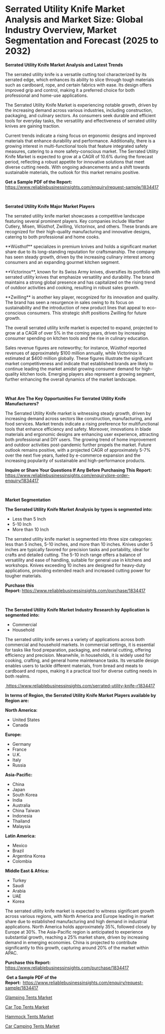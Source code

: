 <p><h1>Serrated Utility Knife Market Analysis and Market Size: Global Industry Overview, Market Segmentation and Forecast (2025 to 2032)</h1></p><p><strong>Serrated Utility Knife Market Analysis and Latest Trends</strong></p>
<p><p>The serrated utility knife is a versatile cutting tool characterized by its serrated edge, which enhances its ability to slice through tough materials such as cardboard, rope, and certain fabrics with ease. Its design offers improved grip and control, making it a preferred choice for both professional and home-use applications. </p><p>The Serrated Utility Knife Market is experiencing notable growth, driven by the increasing demand across various industries, including construction, packaging, and culinary sectors. As consumers seek durable and efficient tools for everyday tasks, the versatility and effectiveness of serrated utility knives are gaining traction. </p><p>Current trends indicate a rising focus on ergonomic designs and improved materials that enhance durability and performance. Additionally, there is a growing interest in multi-functional tools that feature integrated safety measures, catering to a more safety-conscious market. The Serrated Utility Knife Market is expected to grow at a CAGR of 10.6% during the forecast period, reflecting a robust appetite for innovative solutions that meet diverse cutting needs. With ongoing advancements and a shift towards sustainable materials, the outlook for this market remains positive.</p></p>
<p><strong>Get a Sample PDF of the Report:&nbsp;</strong> <a href="https://www.reliablebusinessinsights.com/enquiry/request-sample/1834417?utm_campaign=97&utm_medium=2&utm_source=Github&utm_content=ia&utm_term=09022025&utm_id=serrated-utility-knife">https://www.reliablebusinessinsights.com/enquiry/request-sample/1834417</a></p>
<p>&nbsp;</p>
<p><strong>Serrated Utility Knife Major Market Players</strong></p>
<p><p>The serrated utility knife market showcases a competitive landscape featuring several prominent players. Key companies include Warther Cutlery, Misen, Wüsthof, Zwilling, Victorinox, and others. These brands are recognized for their high-quality manufacturing and innovative designs, catering to both professional and home cooks.</p><p>**Wüsthof** specializes in premium knives and holds a significant market share due to its long-standing reputation for craftsmanship. The company has seen steady growth, driven by the increasing culinary interest among consumers and an expanding gourmet kitchen segment.</p><p>**Victorinox**, known for its Swiss Army knives, diversifies its portfolio with serrated utility knives that emphasize versatility and durability. The brand maintains a strong global presence and has capitalized on the rising trend of outdoor activities and cooking, resulting in robust sales growth.</p><p>**Zwilling** is another key player, recognized for its innovation and quality. The brand has seen a resurgence in sales owing to its focus on sustainability and the introduction of new product lines that appeal to eco-conscious consumers. This strategic shift positions Zwilling for future growth.</p><p>The overall serrated utility knife market is expected to expand, projected to grow at a CAGR of over 5% in the coming years, driven by increasing consumer spending on kitchen tools and the rise in culinary education.</p><p>Sales revenue figures are noteworthy; for instance, Wüsthof reported revenues of approximately $100 million annually, while Victorinox is estimated at $400 million globally. These figures illustrate the significant market competitiveness and indicate that established brands are likely to continue leading the market amidst growing consumer demand for high-quality kitchen tools. Emerging players also represent a growing segment, further enhancing the overall dynamics of the market landscape.</p></p>
<p>&nbsp;</p>
<p><strong>What Are The Key Opportunities For Serrated Utility Knife Manufacturers?</strong></p>
<p><p>The Serrated Utility Knife market is witnessing steady growth, driven by increasing demand across sectors like construction, manufacturing, and food services. Market trends indicate a rising preference for multifunctional tools that enhance efficiency and safety. Moreover, innovations in blade materials and ergonomic designs are enhancing user experience, attracting both professional and DIY users. The growing trend of home improvement and outdoor activities post-pandemic further propels the market. Future outlook remains positive, with a projected CAGR of approximately 5-7% over the next five years, fueled by e-commerce expansion and the increasing popularity of sustainable and high-performance products.</p></p>
<p><strong>Inquire or Share Your Questions If Any Before Purchasing This Report:</strong> <a href="https://www.reliablebusinessinsights.com/enquiry/pre-order-enquiry/1834417?utm_campaign=97&utm_medium=2&utm_source=Github&utm_content=ia&utm_term=09022025&utm_id=serrated-utility-knife">https://www.reliablebusinessinsights.com/enquiry/pre-order-enquiry/1834417</a></p>
<p>&nbsp;</p>
<p><strong>Market Segmentation</strong></p>
<p><strong>The Serrated Utility Knife Market Analysis by types is segmented into:</strong></p>
<p><ul><li>Less than 5 Inch</li><li>5-10 Inch</li><li>More than 10 Inch</li></ul></p>
<p><p>The serrated utility knife market is segmented into three size categories: less than 5 inches, 5-10 inches, and more than 10 inches. Knives under 5 inches are typically favored for precision tasks and portability, ideal for crafts and detailed cutting. The 5-10 inch range offers a balance of versatility and ease of handling, suitable for general use in kitchens and workshops. Knives exceeding 10 inches are designed for heavy-duty applications, providing extended reach and increased cutting power for tougher materials.</p></p>
<p><strong>Purchase this Report:&nbsp;</strong><a href="https://www.reliablebusinessinsights.com/purchase/1834417?utm_campaign=97&utm_medium=2&utm_source=Github&utm_content=ia&utm_term=09022025&utm_id=serrated-utility-knife">https://www.reliablebusinessinsights.com/purchase/1834417</a></p>
<p>&nbsp;</p>
<p><strong>The Serrated Utility Knife Market Industry Research by Application is segmented into:</strong></p>
<p><ul><li>Commercial</li><li>Household</li></ul></p>
<p><p>The serrated utility knife serves a variety of applications across both commercial and household markets. In commercial settings, it is essential for tasks like food preparation, packaging, and material cutting, offering efficiency and precision. Meanwhile, in households, it is widely used for cooking, crafting, and general home maintenance tasks. Its versatile design enables users to tackle different materials, from bread and meats to cardboard and ropes, making it a practical tool for diverse cutting needs in both realms.</p></p>
<p><a href="https://www.reliablebusinessinsights.com/serrated-utility-knife-r1834417?utm_campaign=97&utm_medium=2&utm_source=Github&utm_content=ia&utm_term=09022025&utm_id=serrated-utility-knife">&nbsp;https://www.reliablebusinessinsights.com/serrated-utility-knife-r1834417</a></p>
<p><strong>In terms of Region, the Serrated Utility Knife Market Players available by Region are:</strong></p>
<p>
    <p> <strong> North America: </strong>
        <ul>
            <li>United States</li>
            <li>Canada</li>
        </ul>
        </p> 
    <p> <strong> Europe: </strong>
        <ul>
            <li>Germany</li>
            <li>France</li>
            <li>U.K.</li>
            <li>Italy</li>
            <li>Russia</li>
        </ul>
        </p> 
    <p> <strong> Asia-Pacific: </strong>
        <ul>
            <li>China</li>
            <li>Japan</li>
            <li>South Korea</li>
            <li>India</li>
            <li>Australia</li>
            <li>China Taiwan</li>
            <li>Indonesia</li>
            <li>Thailand</li>
            <li>Malaysia</li>
        </ul>
        </p> 
    <p> <strong> Latin America: </strong>
        <ul>
            <li>Mexico</li>
            <li>Brazil</li>
            <li>Argentina Korea</li>
            <li>Colombia</li>
        </ul>
        </p> 
    <p> <strong> Middle East & Africa: </strong>
        <ul>
            <li>Turkey</li>
            <li>Saudi</li>
            <li>Arabia</li>
            <li>UAE</li>
            <li>Korea</li>
        </ul>
    </p>
    </p>
<p><p>The serrated utility knife market is expected to witness significant growth across various regions, with North America and Europe leading in market share due to established manufacturing and high demand in industrial applications. North America holds approximately 35%, followed closely by Europe at 30%. The Asia-Pacific region is anticipated to experience substantial growth, reaching a 25% market share, driven by increasing demand in emerging economies. China is projected to contribute significantly to this growth, capturing around 20% of the market within APAC.</p></p>
<p><strong>Purchase this Report: </strong><a href="https://www.reliablebusinessinsights.com/purchase/1834417?utm_campaign=97&utm_medium=2&utm_source=Github&utm_content=ia&utm_term=09022025&utm_id=serrated-utility-knife">https://www.reliablebusinessinsights.com/purchase/1834417</a></p>
<p>&nbsp;<strong>Get a Sample PDF of the Report:&nbsp;&nbsp;</strong><a href="https://www.reliablebusinessinsights.com/enquiry/request-sample/1834417?utm_campaign=97&utm_medium=2&utm_source=Github&utm_content=ia&utm_term=09022025&utm_id=serrated-utility-knife">https://www.reliablebusinessinsights.com/enquiry/request-sample/1834417</a></p>
<p><strong></strong></p>
<p><p><a href="https://github.com/fisyaavneel/Market-Research-Report-List-1/blob/main/glamping-tents-market.md?utm_campaign=97&utm_medium=2&utm_source=Github&utm_content=ia&utm_term=09022025&utm_id=serrated-utility-knife">Glamping Tents Market</a></p><p><a href="https://github.com/mupumafrhad/Market-Research-Report-List-1/blob/main/car-top-tents-market.md?utm_campaign=97&utm_medium=2&utm_source=Github&utm_content=ia&utm_term=09022025&utm_id=serrated-utility-knife">Car Top Tents Market</a></p><p><a href="https://github.com/darusesrak/Market-Research-Report-List-1/blob/main/hammock-tents-market.md?utm_campaign=97&utm_medium=2&utm_source=Github&utm_content=ia&utm_term=09022025&utm_id=serrated-utility-knife">Hammock Tents Market</a></p><p><a href="https://github.com/cornuznwazue/Market-Research-Report-List-1/blob/main/car-camping-tents-market.md?utm_campaign=97&utm_medium=2&utm_source=Github&utm_content=ia&utm_term=09022025&utm_id=serrated-utility-knife">Car Camping Tents Market</a></p></p>